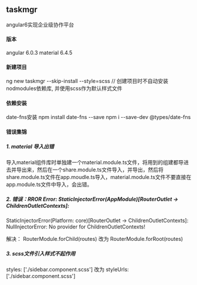 
## taskmgr
angular6实现企业级协作平台

#### 版本
angular 6.0.3
material 6.4.5

#### 新建项目
ng new taskmgr --skip-install --style=scss  // 创建项目时不自动安装nodmodules依赖库, 并使用scss作为默认样式文件

#### 依赖安装
  date-fns安装
    npm install date-fns --save
    npm i --save-dev @types/date-fns

#### 错误集锦
##### 1. material 导入出错
导入material组件库时单独建一个material.module.ts文件，将用到的组建都导进去并导出来，然后在一个share.module.ts文件导入，并导出，然后将share.module.ts文件在app.moudle.ts导入，material.module.ts文件不要直接在app.module.ts文件中导入，会出错。

##### 2. 错误：RROR Error: StaticInjectorError(AppModule)[RouterOutlet -> ChildrenOutletContexts]: 
StaticInjectorError(Platform: core)[RouterOutlet -> ChildrenOutletContexts]: 
    NullInjectorError: No provider for ChildrenOutletContexts!
	
   解决： RouterModule.forChild(routes)  改为  RouterModule.forRoot(routes)

##### 3. scss文件引入样式不起作用
styles: ['./sidebar.component.scss'] 改为 styleUrls: ['./sidebar.component.scss']


